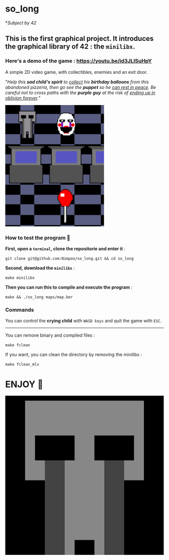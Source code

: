 # so_long
**Subject by 42*

## This is the first graphical project. It introduces the graphical library of 42 : the `minilibx`.
### Here's a demo of the game : https://youtu.be/id3JLISuHpY

A simple 2D video game, with collectibles, enemies and an exit door.

"*Help this **sad child's spirit** to <ins>collect</ins> his **birthday balloons** from this abandoned pizzeria, then go see the **puppet** so he <ins>can rest in peace</ins>.
Be careful not to cross paths with the **purple guy** at the risk of <ins>ending up in oblivion forever</ins>.*"

![](./doc/game.png)

### How to test the program 👾

**First, open a `terminal`, clone the repositorie and enter it** :
```
git clone git@github.com:Nimpoo/so_long.git && cd so_long
```

**Second, download the `minilibx`** :
```
make minilibx
```

**Then you can run this to compile and execute the program** :
```
make && ./so_long maps/map.ber
```

### Commands
You can control the **crying child** with `WASD keys` and quit the game with `ESC`.

---

You can remove binary and compiled files :
```
make fclean
```
If you want, you can clean the directory by removing the minilibx :
```
make fclean_mlx
```

# ENJOY 🎈
![](./doc/crying_child.gif)
